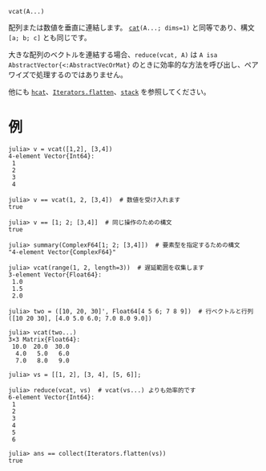 ```
vcat(A...)
```

配列または数値を垂直に連結します。 [`cat`](@ref)`(A...; dims=1)` と同等であり、構文 `[a; b; c]` とも同じです。

大きな配列のベクトルを連結する場合、`reduce(vcat, A)` は `A isa AbstractVector{<:AbstractVecOrMat}` のときに効率的な方法を呼び出し、ペアワイズで処理するのではありません。

他にも [`hcat`](@ref)、[`Iterators.flatten`](@ref)、[`stack`](@ref) を参照してください。

# 例

```jldoctest
julia> v = vcat([1,2], [3,4])
4-element Vector{Int64}:
 1
 2
 3
 4

julia> v == vcat(1, 2, [3,4])  # 数値を受け入れます
true

julia> v == [1; 2; [3,4]]  # 同じ操作のための構文
true

julia> summary(ComplexF64[1; 2; [3,4]])  # 要素型を指定するための構文
"4-element Vector{ComplexF64}"

julia> vcat(range(1, 2, length=3))  # 遅延範囲を収集します
3-element Vector{Float64}:
 1.0
 1.5
 2.0

julia> two = ([10, 20, 30]', Float64[4 5 6; 7 8 9])  # 行ベクトルと行列
([10 20 30], [4.0 5.0 6.0; 7.0 8.0 9.0])

julia> vcat(two...)
3×3 Matrix{Float64}:
 10.0  20.0  30.0
  4.0   5.0   6.0
  7.0   8.0   9.0

julia> vs = [[1, 2], [3, 4], [5, 6]];

julia> reduce(vcat, vs)  # vcat(vs...) よりも効率的です
6-element Vector{Int64}:
 1
 2
 3
 4
 5
 6

julia> ans == collect(Iterators.flatten(vs))
true
```
